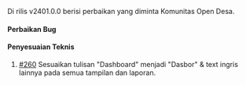 Di rilis v2401.0.0 berisi perbaikan yang diminta Komunitas Open Desa.

#### Perbaikan Bug

#### Penyesuaian Teknis
1. [#260](https://github.com/OpenSID/pantau/issues/260) Sesuaikan tulisan "Dashboard" menjadi "Dasbor" & text ingris lainnya pada semua tampilan dan laporan.